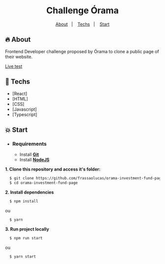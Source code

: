 <h1 align="center">
    Challenge Órama
</h1>

<p align="center">
  <a href="#fire-about">About</a>&nbsp;&nbsp;&nbsp;|&nbsp;&nbsp;&nbsp;
  <a href="#rocket-techs">Techs</a>&nbsp;&nbsp;&nbsp;|&nbsp;&nbsp;&nbsp;
  <a href="#boom-start">Start</a>
</p>

## :fire: About

Frontend Developer challenge proposed by Órama to clone a public page of their website.

<a href="teste-orama.netlify.app">Live test<a/>

## :rocket: Techs

- [React]
- [HTML]
- [CSS]
- [Javascript]
- [Typescript]

## :boom: Start

- ### **Requirements**

  - Install **[Git](https://git-scm.com/)**
  - Install **[NodeJS](https://nodejs.org/en/)**

**1. Clone this repository and access it's folder:**

```sh
  $ git clone https://github.com/frassaolucas/orama-investment-fund-page.git
  $ cd orama-investment-fund-page
```

**2. Install dependencies**

```sh
  $ npm install
```

ou

```sh
  $ yarn
```

**3. Run project locally**

```sh
  $ npm run start
```

ou

```sh
  $ yarn start
```
